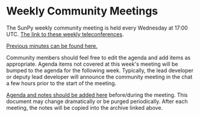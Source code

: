 # Weekly Community Meetings

The SunPy weekly community meeting is held every Wednesday at 17:00 UTC.
[The link to these weekly teleconferences](https://sunpy.org/jitsi).

[Previous minutes can be found here.](https://github.com/sunpy/sunpy/wiki/Home%3A-Weekly-Community-Meetings-Archive)

Community members should feel free to edit the agenda and add items as appropriate.
Agenda items not covered at this week's meeting will be bumped to the agenda for the following week.
Typically, the lead developer or deputy lead developer will announce the community meeting in the chat a few hours prior to the start of the meeting.

[Agenda and notes should be added here]() before/during the meeting. This document may change dramatically or be purged periodically. After each meeting, the notes will be copied into the archive linked above.
